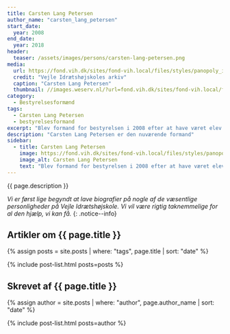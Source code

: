 ```yaml
---
title: Carsten Lang Petersen
author_name: "carsten_lang_petersen"
start_date: 
  year: 2008
end_date:
  year: 2018
header:
  teaser: /assets/images/persons/carsten-lang-petersen.png
media: 
  url: https://fond.vih.dk/sites/fond-vih.local/files/styles/panopoly_image_full/public/general/carsten-lang.jpg
  credit: "Vejle Idrætshøjskoles arkiv"
  caption: "Carsten Lang Petersen"
  thumbnail: //images.weserv.nl/?url=fond.vih.dk/sites/fond-vih.local/files/styles/panopoly_image_full/public/general/carsten-lang.jpg&w=100
category:
  - Bestyrelsesformænd
tags:
  - Carsten Lang Petersen
  - bestyrelsesformand
excerpt: "Blev formand for bestyrelsen i 2008 efter at have været elev i 1978/79 og kasserer i Elevforeningen lige siden."
description: "Carsten Lang Petersen er den nuværende formand"
sidebar:
  - title: Carsten Lang Petersen
    image: https://fond.vih.dk/sites/fond-vih.local/files/styles/panopoly_image_full/public/general/carsten-lang.jpg
    image_alt: Carsten Lang Petersen
    text: "Blev formand for bestyrelsen i 2008 efter at have været elev i 1978/79 og kasserer i Elevforeningen lige siden."
---
```


{{ page.description }}

_Vi er først lige begyndt at lave biografier på nogle af de væsentlige personligheder på Vejle Idrætshøjskole. Vi vil være rigtig taknemmelige for al den hjælp, vi kan få._
{: .notice--info}

## Artikler om {{ page.title }}

{% assign posts = site.posts | where: "tags", page.title | sort: "date" %}

{% include post-list.html posts=posts %}

## Skrevet af {{ page.title }}

{% assign author = site.posts | where: "author", page.author_name | sort: "date" %}

{% include post-list.html posts=author %}
